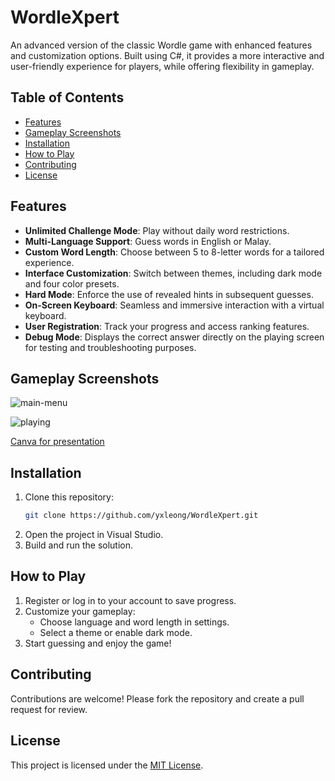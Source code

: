 # WordleXpert
An advanced version of the classic Wordle game with enhanced features and customization options. Built using C#, it provides a more interactive and user-friendly experience for players, while offering flexibility in gameplay.

## Table of Contents
- [Features](#features)
- [Gameplay Screenshots](#gameplay-screenshots)
- [Installation](#installation)
- [How to Play](#how-to-play)
- [Contributing](#contributing)
- [License](#license)

## **Features**  
- **Unlimited Challenge Mode**: Play without daily word restrictions.  
- **Multi-Language Support**: Guess words in English or Malay.
- **Custom Word Length**: Choose between 5 to 8-letter words for a tailored experience.  
- **Interface Customization**: Switch between themes, including dark mode and four color presets.  
- **Hard Mode**: Enforce the use of revealed hints in subsequent guesses.  
- **On-Screen Keyboard**: Seamless and immersive interaction with a virtual keyboard.  
- **User Registration**: Track your progress and access ranking features.
- **Debug Mode**: Displays the correct answer directly on the playing screen for testing and troubleshooting purposes.

## **Gameplay Screenshots**  
![main-menu](https://github.com/user-attachments/assets/f47d2e4c-6178-4ca0-afd1-ddd65a776d1d)

![playing](https://github.com/user-attachments/assets/9bf3425b-6b3e-4bc2-bb3d-8e145bd729be)

[Canva for presentation](https://www.canva.com/design/DAGZvqqtM30/UEpQtmF0lqrw9XNpKM6NiQ/view)

## **Installation**
1. Clone this repository:
   ```bash
   git clone https://github.com/yxleong/WordleXpert.git
   ```
2. Open the project in Visual Studio.
3. Build and run the solution.

## **How to Play**
1. Register or log in to your account to save progress.
2. Customize your gameplay:
   - Choose language and word length in settings.
   - Select a theme or enable dark mode.
3. Start guessing and enjoy the game!

## **Contributing**
Contributions are welcome! Please fork the repository and create a pull request for review.

## **License**
This project is licensed under the [MIT License](https://opensource.org/licenses/MIT).
